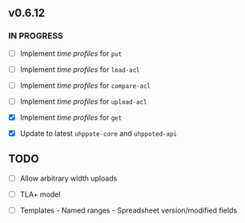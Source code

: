 ## v0.6.12

### IN PROGRESS

- [ ] Implement _time profiles_ for `put`
- [ ] Implement _time profiles_ for `load-acl`
- [ ] Implement _time profiles_ for `compare-acl`
- [ ] Implement _time profiles_ for `upload-acl`

- [x] Implement _time profiles_ for `get`
- [x] Update to latest `uhppote-core` and `uhppoted-api`

## TODO

- [ ] Allow arbitrary width uploads
- [ ] TLA+ model
- [ ] Templates
      - Named ranges
      - Spreadsheet version/modified fields


